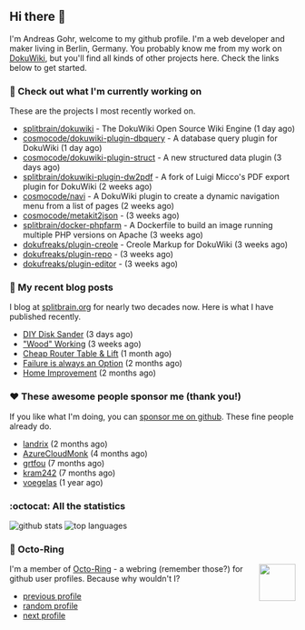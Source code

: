 ## Hi there :wave:

I'm Andreas Gohr, welcome to my github profile. I'm a web developer and maker living in Berlin, Germany. You probably know me from my work on [DokuWiki](https://github.com/splitbrain/dokuwiki), but you'll find all kinds of other projects here. Check the links below to get started.

### :hammer: Check out what I'm currently working on

These are the projects I most recently worked on.


- [splitbrain/dokuwiki](https://github.com/splitbrain/dokuwiki) - The DokuWiki Open Source Wiki Engine (1 day ago)
- [cosmocode/dokuwiki-plugin-dbquery](https://github.com/cosmocode/dokuwiki-plugin-dbquery) - A database query plugin for DokuWiki (1 day ago)
- [cosmocode/dokuwiki-plugin-struct](https://github.com/cosmocode/dokuwiki-plugin-struct) - A new structured data plugin (3 days ago)
- [splitbrain/dokuwiki-plugin-dw2pdf](https://github.com/splitbrain/dokuwiki-plugin-dw2pdf) - A fork of Luigi Micco&#39;s PDF export plugin for DokuWiki (2 weeks ago)
- [cosmocode/navi](https://github.com/cosmocode/navi) - A DokuWiki plugin to create a dynamic navigation menu from a list of pages (2 weeks ago)
- [cosmocode/metakit2json](https://github.com/cosmocode/metakit2json) -  (3 weeks ago)
- [splitbrain/docker-phpfarm](https://github.com/splitbrain/docker-phpfarm) - A Dockerfile to build an image running multiple PHP versions on Apache (3 weeks ago)
- [dokufreaks/plugin-creole](https://github.com/dokufreaks/plugin-creole) - Creole Markup for DokuWiki  (3 weeks ago)
- [dokufreaks/plugin-repo](https://github.com/dokufreaks/plugin-repo) -  (3 weeks ago)
- [dokufreaks/plugin-editor](https://github.com/dokufreaks/plugin-editor) -  (3 weeks ago)

### :scroll: My recent blog posts

I blog at [splitbrain.org](https://www.splitbrain.org) for nearly two decades now. Here is what I have published recently.


- [DIY Disk Sander](https://www.splitbrain.org/blog/2021-01/03-diy_disk_sander) (3 days ago)
- [&#34;Wood&#34; Working](https://www.splitbrain.org/blog/2020-12/13-wood_working) (3 weeks ago)
- [Cheap Router Table &amp; Lift](https://www.splitbrain.org/blog/2020-11/17-cheap_router_table_lift) (1 month ago)
- [Failure is always an Option](https://www.splitbrain.org/blog/2020-11/07-failure_is_always_an_option) (2 months ago)
- [Home Improvement](https://www.splitbrain.org/blog/2020-11/06-home_improvement) (2 months ago)

### :hearts:️ These awesome people sponsor me (thank you!)

If you like what I'm doing, you can [sponsor me on github](https://github.com/sponsors/splitbrain). These fine people already do.


- [landrix](https://github.com/landrix) (2 months ago)
- [AzureCloudMonk](https://github.com/AzureCloudMonk) (4 months ago)
- [grtfou](https://github.com/grtfou) (7 months ago)
- [kram242](https://github.com/kram242) (7 months ago)
- [voegelas](https://github.com/voegelas) (1 year ago)

### :octocat: All the statistics

 ![github stats](https://github-readme-stats.vercel.app/api?username=splitbrain&show_icons=true&hide_title=true)
![top languages](https://github-readme-stats.vercel.app/api/top-langs/?username=splitbrain&layout=compact)


### :octopus: Octo-Ring

<img width="64" height="65" src="https://octo-ring.com/static/img/octo.png" align="right" alt="">

I'm a member of [Octo-Ring](https://octo-ring.com/) - a webring (remember those?) for github user profiles. Because why wouldn't I? 

* [previous profile](https://octo-ring.com/p/splitbrain/prev)
* [random profile](https://octo-ring.com/p/splitbrain/random)
* [next profile](https://octo-ring.com/p/splitbrain/next)


